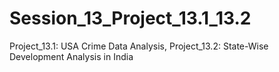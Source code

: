 # Session_13_Project_13.1_13.2
Project_13.1: USA Crime Data Analysis, Project_13.2: State-Wise Development Analysis in India 
